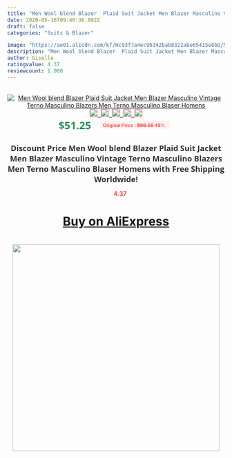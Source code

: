 ```yaml
---
title: "Men Wool blend Blazer  Plaid Suit Jacket Men Blazer Masculino Vintage Terno Masculino Blazers Men Terno Masculino Blaser Homens"
date: 2020-05-16T09:40:36.892Z
draft: false
categories: "Suits & Blazer"

image: "https://ae01.alicdn.com/kf/Hc93f7a4ec96342bab8322abe65415e8bQ/Men-Wool-blend-Blazer-Plaid-Suit-Jacket-Men-Blazer-Masculino-Vintage-Terno-Masculino-Blazers-Men-Terno.jpg"
description: "Men Wool blend Blazer  Plaid Suit Jacket Men Blazer Masculino Vintage Terno Masculino Blazers Men Terno Masculino Blaser Homens"
author: Giselle
ratingvalue: 4.37
reviewcount: 1.000
---
```

<br>
<div style="text-align: center;">
<a href="https://s.click.aliexpress.com/e/_AdqkpX" target="_blank" rel="nofollow noopener noreferrer"><img alt="Men Wool blend Blazer  Plaid Suit Jacket Men Blazer Masculino Vintage Terno Masculino Blazers Men Terno Masculino Blaser Homens" class="magnifier-image" src="https://ae01.alicdn.com/kf/Hc93f7a4ec96342bab8322abe65415e8bQ/Men-Wool-blend-Blazer-Plaid-Suit-Jacket-Men-Blazer-Masculino-Vintage-Terno-Masculino-Blazers-Men-Terno.jpg_640x640.jpg">
<br>
<img style="border:1px solid salmon" src="https://ae01.alicdn.com/kf/Hc93f7a4ec96342bab8322abe65415e8bQ/Men-Wool-blend-Blazer-Plaid-Suit-Jacket-Men-Blazer-Masculino-Vintage-Terno-Masculino-Blazers-Men-Terno.jpg_120x120.jpg">&nbsp;&nbsp;<img style="border:1px solid salmon" src="https://ae01.alicdn.com/kf/H88faa69ef6e848dea161a64dd853f7f9H/Men-Wool-blend-Blazer-Plaid-Suit-Jacket-Men-Blazer-Masculino-Vintage-Terno-Masculino-Blazers-Men-Terno.jpg_120x120.jpg">&nbsp;&nbsp;<img style="border:1px solid salmon" src="https://ae01.alicdn.com/kf/Hf2dd8312831e40468eb477c5103eef6cv/Men-Wool-blend-Blazer-Plaid-Suit-Jacket-Men-Blazer-Masculino-Vintage-Terno-Masculino-Blazers-Men-Terno.jpg_120x120.jpg">&nbsp;&nbsp;<img style="border:1px solid salmon" src="https://ae01.alicdn.com/kf/H016a619ceff5476faf3598e1d0379693S/Men-Wool-blend-Blazer-Plaid-Suit-Jacket-Men-Blazer-Masculino-Vintage-Terno-Masculino-Blazers-Men-Terno.jpg_120x120.jpg">&nbsp;&nbsp;<img style="border:1px solid salmon" src="https://ae01.alicdn.com/kf/H09a41a622dd44bd490d59fd46cd292279/Men-Wool-blend-Blazer-Plaid-Suit-Jacket-Men-Blazer-Masculino-Vintage-Terno-Masculino-Blazers-Men-Terno.jpg_120x120.jpg"></a></div><br0>
<div style="text-align: center;"><span style="background-color: white; border: 0px; box-sizing: border-box; color: seagreen; display: inline-block; font-family: &quot;open sans&quot; , &quot;arial&quot; , &quot;helvetica&quot; , sans-serif , &quot;heiti&quot;; font-size: 24px; font-stretch: inherit; font-weight: 700; line-height: inherit; margin: 0px 10px 0px 0px; padding: 0px; vertical-align: middle;">$51.25 </span>
<span style="background: rgb(255 , 241 , 241); border-radius: 3px; border: 0px; box-sizing: border-box; color: #ff4747; display: inline-block; font-family: inherit; font-size: 12px; font-stretch: inherit; font-style: inherit; font-variant: inherit; font-weight: 600; line-height: inherit; margin: 0px; padding: 2px 5px; transform: scale(0.9); vertical-align: middle;">Original Price : <b style="text-decoration: line-through;">$98.56 </b> 48%&nbsp;&nbsp;</span></div>
<h1 style="color: #333333; display: inline-block; font-family: &quot;open sans&quot; , &quot;arial&quot; , &quot;helvetica&quot; , sans-serif , &quot;heiti&quot;; font-size: 18px; font-stretch: inherit; font-weight: 700; text-align: center;">Discount Price Men Wool blend Blazer  Plaid Suit Jacket Men Blazer Masculino Vintage Terno Masculino Blazers Men Terno Masculino Blaser Homens with Free Shipping Worldwide!</h1>
<div style="color: #ff4747; text-align: center;">
<img src="https://4.bp.blogspot.com/-M0ZcTcb-5uY/XleCXlxnR4I/AAAAAAAAAEc/OrjgMkXV1oMQFaCRZj5HQwOCBcu3w1FegCPcBGAYYCw/s1600/star.png" style="height: 15px;">&nbsp;<b>4.37</b></div>
<div class="button_cont" align="center"><a class="buynow_a" href="https://s.click.aliexpress.com/e/_AdqkpX" target="_blank" rel="nofollow noopener noreferrer"><H1>Buy on AliExpress</H1></a></div><br>
<div class="separator" style="clear: both; text-align: center;">
<img src="https://lh3.googleusercontent.com/-pTy5HemUv9M/XlePHvY0dAI/AAAAAAAAAE4/0nX5iRUoIWY8eMW9Dpxeirr157OZliDIgCLcBGAsYHQ/s1600/badge.gif" width="480">
</div>
